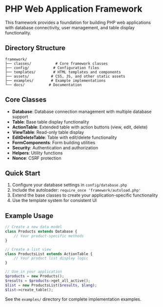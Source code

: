 # PHP Web Application Framework

This framework provides a foundation for building PHP web applications with database connectivity, user management, and table display functionality.

## Directory Structure

```
framework/
├── classes/           # Core framework classes
├── config/           # Configuration files
├── templates/        # HTML templates and components
├── assets/          # CSS, JS, and other static assets
├── examples/        # Example implementations
└── docs/           # Documentation
```

## Core Classes

- **Database**: Database connection management with multiple database support
- **Table**: Base table display functionality
- **ActionTable**: Extended table with action buttons (view, edit, delete)
- **ViewTable**: Read-only table display
- **EditDeleteTable**: Table with edit/delete functionality
- **FormComponents**: Form building utilities
- **Security**: Authentication and authorization
- **Helpers**: Utility functions
- **Nonce**: CSRF protection

## Quick Start

1. Configure your database settings in `config/database.php`
2. Include the autoloader: `require_once 'framework/autoload.php'`
3. Extend the base classes to create your application-specific functionality
4. Use the template system for consistent UI

## Example Usage

```php
// Create a new data model
class Products extends Database {
    // Your product-specific methods
}

// Create a list view
class ProductsList extends ActionTable {
    // Your product list display logic
}

// Use in your application
$products = new Products();
$results = $products->get_all_active();
$list = new ProductsList($results, $lang);
$list->create_table();
```

See the `examples/` directory for complete implementation examples.